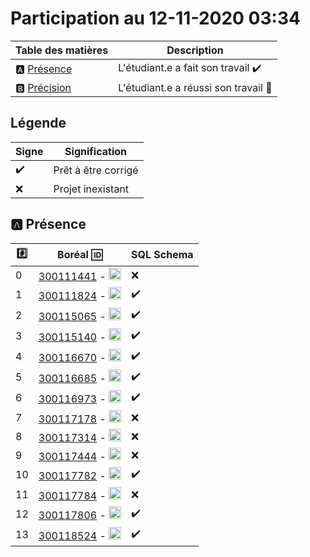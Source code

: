 # Participation au 12-11-2020 03:34

| Table des matières            | Description                                             |
|-------------------------------|---------------------------------------------------------|
| :a: [Présence](#a-présence)   | L'étudiant.e a fait son travail    :heavy_check_mark:   |
| :b: [Précision](#b-précision) | L'étudiant.e a réussi son travail  :tada:               |

## Légende

| Signe              | Signification                 |
|--------------------|-------------------------------|
| :heavy_check_mark: | Prêt à être corrigé           |
| :x:                | Projet inexistant             |

## :a: Présence

|:hash:| Boréal :id:                | SQL Schema  |
|------|----------------------------|---------------|
| 0 | [300111441](../300111441/300111441-schema.sql) - <image src='https://avatars0.githubusercontent.com/u/55207099?s=460&v=4' width=20 height=20></image> | :x: |
| 1 | [300111824](../300111824/300111824-schema.sql) - <image src='https://avatars0.githubusercontent.com/u/54911706?s=460&v=4' width=20 height=20></image> | :heavy_check_mark: |
| 2 | [300115065](../300115065/300115065-schema.sql) - <image src='https://avatars0.githubusercontent.com/u/54910778?s=460&v=4' width=20 height=20></image> | :heavy_check_mark: |
| 3 | [300115140](../300115140/300115140-schema.sql) - <image src='https://avatars0.githubusercontent.com/u/54910329?s=460&v=4' width=20 height=20></image> | :heavy_check_mark: |
| 4 | [300116670](../300116670/300116670-schema.sql) - <image src='https://avatars0.githubusercontent.com/u/55238107?s=460&v=4' width=20 height=20></image> | :heavy_check_mark: |
| 5 | [300116685](../300116685/300116685-schema.sql) - <image src='https://avatars0.githubusercontent.com/u/54910751?s=460&v=4' width=20 height=20></image> | :heavy_check_mark: |
| 6 | [300116973](../300116973/300116973-schema.sql) - <image src='https://avatars0.githubusercontent.com/u/54910252?s=460&v=4' width=20 height=20></image> | :heavy_check_mark: |
| 7 | [300117178](../300117178/300117178-schema.sql) - <image src='https://avatars0.githubusercontent.com/u/54910937?s=460&v=4' width=20 height=20></image> | :x: |
| 8 | [300117314](../300117314/300117314-schema.sql) - <image src='https://avatars0.githubusercontent.com/u/54910700?s=460&v=4' width=20 height=20></image> | :x: |
| 9 | [300117444](../300117444/300117444-schema.sql) - <image src='https://avatars0.githubusercontent.com/u/54910261?s=460&v=4' width=20 height=20></image> | :x: |
| 10 | [300117782](../300117782/300117782-schema.sql) - <image src='https://avatars0.githubusercontent.com/u/56364697?s=460&v=4' width=20 height=20></image> | :heavy_check_mark: |
| 11 | [300117784](../300117784/300117784-schema.sql) - <image src='https://avatars0.githubusercontent.com/u/54910102?s=460&v=4' width=20 height=20></image> | :x: |
| 12 | [300117806](../300117806/300117806-schema.sql) - <image src='https://avatars0.githubusercontent.com/u/54910103?s=460&v=4' width=20 height=20></image> | :heavy_check_mark: |
| 13 | [300118524](../300118524/300118524-schema.sql) - <image src='https://avatars0.githubusercontent.com/u/56364857?s=460&v=4' width=20 height=20></image> | :heavy_check_mark: |
